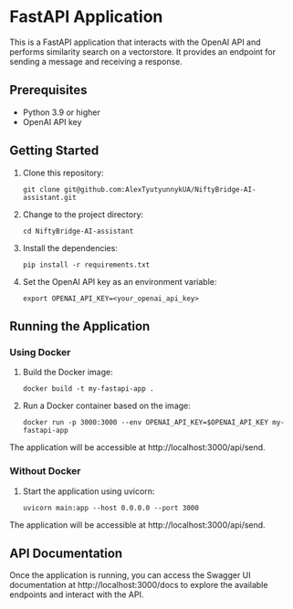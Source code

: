 # FastAPI Application

This is a FastAPI application that interacts with the OpenAI API and performs similarity search on a vectorstore. It
provides an endpoint for sending a message and receiving a response.

## Prerequisites

- Python 3.9 or higher
- OpenAI API key

## Getting Started

1. Clone this repository:

   ```shell
   git clone git@github.com:AlexTyutyunnykUA/NiftyBridge-AI-assistant.git

2. Change to the project directory:
   
   ```shell
   cd NiftyBridge-AI-assistant

3. Install the dependencies:

   ```shell
   pip install -r requirements.txt

4. Set the OpenAI API key as an environment variable:

   ```shell
   export OPENAI_API_KEY=<your_openai_api_key>

## Running the Application

### Using Docker

1. Build the Docker image:

   ```shell
   docker build -t my-fastapi-app .

2. Run a Docker container based on the image:

   ```shell
   docker run -p 3000:3000 --env OPENAI_API_KEY=$OPENAI_API_KEY my-fastapi-app

The application will be accessible at http://localhost:3000/api/send.

### Without Docker

1. Start the application using uvicorn:

   ```shell
   uvicorn main:app --host 0.0.0.0 --port 3000

The application will be accessible at http://localhost:3000/api/send.

## API Documentation

Once the application is running, you can access the Swagger UI documentation at http://localhost:3000/docs to explore
the available endpoints and interact with the API.




   